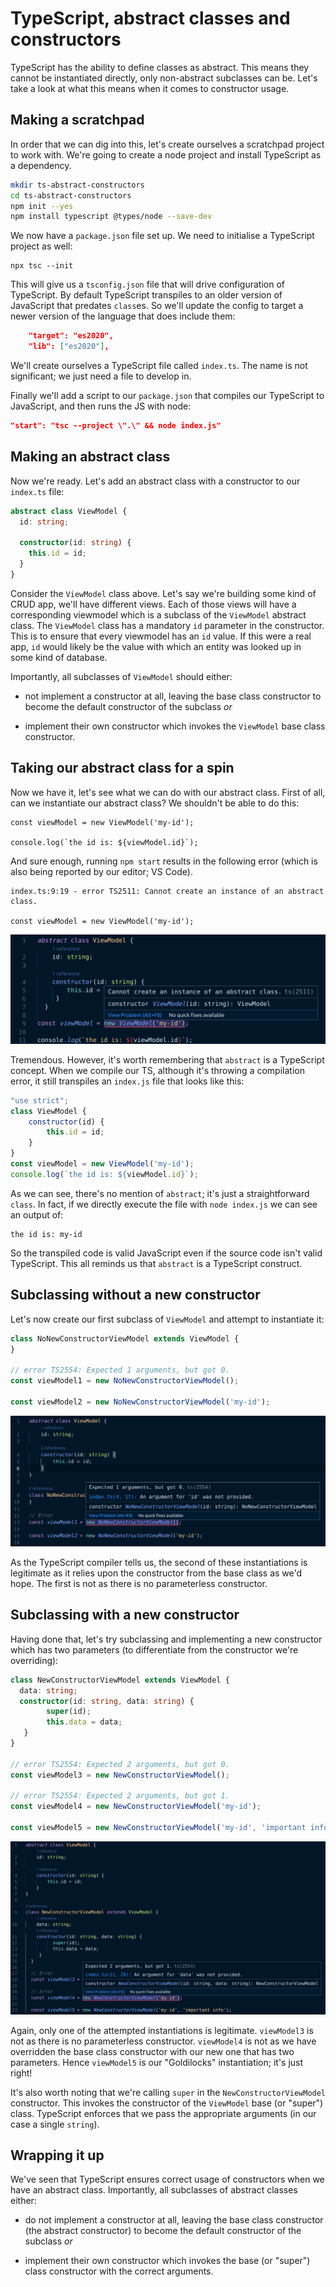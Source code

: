 # TypeScript, abstract classes and constructors

TypeScript has the ability to define classes as abstract. This means they cannot be instantiated directly, only non-abstract subclasses can be. Let's take a look at what this means when it comes to constructor usage.

## Making a scratchpad

In order that we can dig into this, let's create ourselves a scratchpad project to work with. We're going to create a node project and install TypeScript as a dependency.

```bash
mkdir ts-abstract-constructors
cd ts-abstract-constructors
npm init --yes
npm install typescript @types/node --save-dev
```

We now have a `package.json` file set up. We need to initialise a TypeScript project as well:

```
npx tsc --init
```

This will give us a `tsconfig.json` file that will drive configuration of TypeScript. By default TypeScript transpiles to an older version of JavaScript that predates `class`es.  So we'll update the config to target a newer version of the language that does include them: 

```json
    "target": "es2020",
    "lib": ["es2020"],
```

We'll create ourselves a TypeScript file called `index.ts`. The name is not significant; we just need a file to develop in.

Finally we'll add a script to our `package.json` that compiles our TypeScript to JavaScript, and then runs the JS with node:

```json
"start": "tsc --project \".\" && node index.js"
```

## Making an abstract class

Now we're ready. Let's add an abstract class with a constructor to our `index.ts` file:

```ts
abstract class ViewModel {
  id: string;
 
  constructor(id: string) {
    this.id = id;
  }
}
```

Consider the `ViewModel` class above. Let's say we're building some kind of CRUD app, we'll have different views. Each of those views will have a corresponding viewmodel which is a subclass of the `ViewModel` abstract class. The `ViewModel` class has a mandatory `id` parameter in the constructor. This is to ensure that every viewmodel has an `id` value. If this were a real app, `id` would likely be the value with which an entity was looked up in some kind of database.

Importantly, all subclasses of `ViewModel` should either:

- not implement a constructor at all, leaving the base class constructor to become the default constructor of the subclass *or*

- implement their own constructor which invokes the `ViewModel` base class constructor.

## Taking our abstract class for a spin

Now we have it, let's see what we can do with our abstract class. First of all, can we instantiate our abstract class? We shouldn't be able to do this:

```
const viewModel = new ViewModel('my-id');

console.log(`the id is: ${viewModel.id}`);
```

And sure enough, running `npm start` results in the following error (which is also being reported by our editor; VS Code).

```shell
index.ts:9:19 - error TS2511: Cannot create an instance of an abstract class.

const viewModel = new ViewModel('my-id');
```

![Screenshot of "Cannot create an instance of an abstract class." error in VS Code](vs-code-abstract-screenshot.png)

Tremendous. However, it's worth remembering that `abstract` is a TypeScript concept. When we compile our TS, although it's throwing a compilation error, it still transpiles an `index.js` file that looks like this:

```js
"use strict";
class ViewModel {
    constructor(id) {
        this.id = id;
    }
}
const viewModel = new ViewModel('my-id');
console.log(`the id is: ${viewModel.id}`);
```

As we can see, there's no mention of `abstract`; it's just a straightforward `class`. In fact, if we directly execute the file with `node index.js` we can see an output of:

```
the id is: my-id
```

So the transpiled code is valid JavaScript even if the source code isn't valid TypeScript. This all reminds us that `abstract` is a TypeScript construct.

## Subclassing without a new constructor

Let's now create our first subclass of `ViewModel` and attempt to instantiate it:

```ts
class NoNewConstructorViewModel extends ViewModel {
}

// error TS2554: Expected 1 arguments, but got 0.
const viewModel1 = new NoNewConstructorViewModel();

const viewModel2 = new NoNewConstructorViewModel('my-id');
```

![Screenshot of "error TS2554: Expected 1 arguments, but got 0." error in VS Code](vs-code-no-new-constructor.png)

As the TypeScript compiler tells us, the second of these instantiations is legitimate as it relies upon the constructor from the base class as we'd hope. The first is not as there is no parameterless constructor.

## Subclassing with a new constructor

Having done that, let's try subclassing and implementing a new constructor which has two parameters (to differentiate from the constructor we're overriding):

```ts
class NewConstructorViewModel extends ViewModel {
  data: string;
  constructor(id: string, data: string) {
        super(id);
        this.data = data;
   }
}

// error TS2554: Expected 2 arguments, but got 0.
const viewModel3 = new NewConstructorViewModel();

// error TS2554: Expected 2 arguments, but got 1.
const viewModel4 = new NewConstructorViewModel('my-id');

const viewModel5 = new NewConstructorViewModel('my-id', 'important info');
```

![Screenshot of "error TS2554: Expected 1 arguments, but got 1." error in VS Code](vs-code-new-constructor.png)

Again, only one of the attempted instantiations is legitimate. `viewModel3` is not as there is no parameterless constructor. `viewModel4` is not as we have overridden the base class constructor with our new one that has two parameters. Hence `viewModel5` is our "Goldilocks" instantiation; it's just right!

It's also worth noting that we're calling `super` in the `NewConstructorViewModel` constructor. This invokes the constructor of the `ViewModel` base (or "super") class. TypeScript enforces that we pass the appropriate arguments (in our case a single `string`).

## Wrapping it up

We've seen that TypeScript ensures correct usage of constructors when we have an abstract class. Importantly, all subclasses of abstract classes either:

- do not implement a constructor at all, leaving the base class constructor (the abstract constructor) to become the default constructor of the subclass *or*

- implement their own constructor which invokes the base (or "super") class constructor with the correct arguments.

